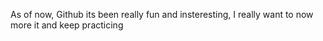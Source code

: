 As of now, Github its been really fun and insteresting, I really want to now more it and keep practicing

